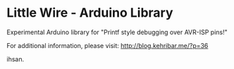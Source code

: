 Little Wire - Arduino Library
==============================

Experimental Arduino library for "Printf style debugging over AVR-ISP pins!"

For additional information, please visit: <http://blog.kehribar.me/?p=36>

ihsan.
